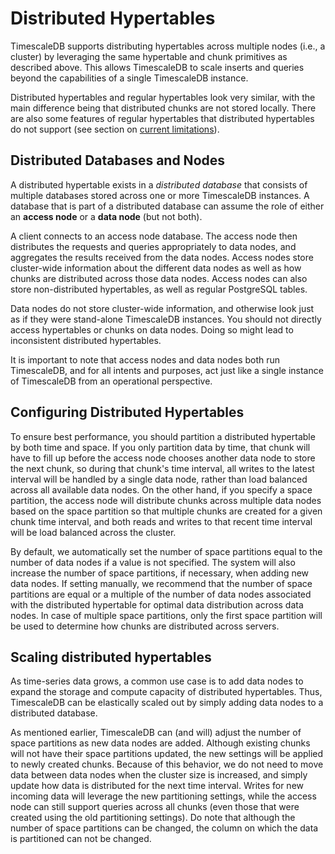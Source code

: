 # Distributed Hypertables

TimescaleDB supports distributing hypertables across multiple nodes
(i.e., a cluster) by leveraging the same hypertable and chunk
primitives as described above. This allows TimescaleDB to scale
inserts and queries beyond the capabilities of a single TimescaleDB
instance.

Distributed hypertables and regular hypertables look very similar, with
the main difference being that distributed chunks are not stored locally. There
are also some features of regular hypertables that distributed
hypertables do not support (see section on [current limitations][distributed-hypertable-limitations]).

## Distributed Databases and Nodes

A distributed hypertable exists in a *distributed database* that
consists of multiple databases stored across one or more TimescaleDB
instances. A database that is part of a distributed database can
assume the role of either an **access node** or a **data node** (but not both).

A client connects to an access node database. The access node then
distributes the requests and queries appropriately to data nodes, and
aggregates the results received from the data nodes.  Access nodes
store cluster-wide information about the different data nodes as well
as how chunks are distributed across those data nodes. Access nodes
can also store non-distributed hypertables, as well as regular
PostgreSQL tables.

Data nodes do not store cluster-wide information, and otherwise look
just as if they were stand-alone TimescaleDB instances. You should not
directly access hypertables or chunks on data nodes. Doing so might
lead to inconsistent distributed hypertables.

It is important to note that access nodes and data nodes both run TimescaleDB, and for all intents and
purposes, act just like a single instance of TimescaleDB from an operational perspective.

## Configuring Distributed Hypertables

To ensure best performance, you should partition a distributed
hypertable by both time and space. If you only partition data by
time, that chunk will have to fill up before the access node chooses
another data node to store the next chunk, so during that
chunk's time interval, all writes to the latest interval will be
handled by a single data node, rather than load balanced across all
available data nodes. On the other hand, if you specify a space
partition, the access node will distribute chunks across multiple data
nodes based on the space partition so that multiple chunks are created
for a given chunk time interval, and both reads and writes to that
recent time interval will be load balanced across the cluster.

By default, we automatically set the number of space partitions equal to the 
number of data nodes if a value is not specified. The system will also increase
the number of space partitions, if necessary, when adding new data nodes. If 
setting manually, we recommend that the number of space partitions are
equal or a multiple of the number of data nodes associated with the distributed 
hypertable for optimal data distribution across data nodes. In case of multiple 
space partitions, only the first space partition will be used to determine
how chunks are distributed across servers.

## Scaling distributed hypertables

As time-series data grows, a common use case is to add data nodes to expand the 
storage and compute capacity of distributed hypertables. Thus, TimescaleDB can 
be elastically scaled out by simply adding data nodes to a distributed database.

As mentioned earlier, TimescaleDB can (and will) adjust the number of space 
partitions as new data nodes are added. Although existing chunks will not have 
their space partitions updated, the new settings will be applied to newly 
created chunks. Because of this behavior, we do not need to move data between 
data nodes when the cluster size is increased, and simply update how data is 
distributed for the next time interval. Writes for new incoming data will
leverage the new partitioning settings, while the access node can still support 
queries across all chunks (even those that were created using the old 
partitioning settings). Do note that although the number of space partitions
can be changed, the column on which the data is partitioned can not be changed.


[distributed-hypertable-limitations]: /overview/limitations/#distributed-hypertable-limitations